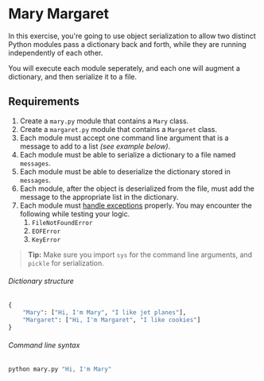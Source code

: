 # Mary Margaret

In this exercise, you're going to use object serialization to allow two distinct Python modules pass a dictionary back and forth, while they are running independently of each other.

You will execute each module seperately, and each one will augment a dictionary, and then serialize it to a file.

## Requirements

1. Create a `mary.py` module that contains a `Mary` class.
1. Create a `margaret.py` module that contains a `Margaret` class.
1. Each module must accept one command line argument that is a message to add to a list *(see example below)*.
1. Each module must be able to serialize a dictionary to a file named `messages`.
1. Each module must be able to deserialize the dictionary stored in `messages`.
1. Each module, after the object is deserialized from the file, must add the message to the appropriate list in the dictionary.
1. Each module must [handle exceptions](../FND_10_EXCEPTION_HANDLING.md) properly. You may encounter the following while testing your logic.
    1. `FileNotFoundError`
    1. `EOFError`
    1. `KeyError`

> **Tip:** Make sure you import `sys` for the command line arguments, and `pickle` for serialization.


###### Dictionary structure

```python
{
    "Mary": ["Hi, I'm Mary", "I like jet planes"],
    "Margaret": ["Hi, I'm Margaret", "I like cookies"]
}
```

###### Command line syntax

```bash
python mary.py "Hi, I'm Mary"
```

